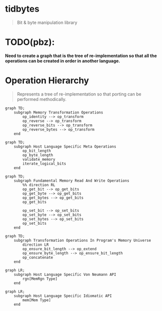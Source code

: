 # tidbytes

> Bit & byte manipulation library

# TODO(pbz):

**Need to create a graph that is the tree of re-implementation so that all the
operations can be created in order in another language.**

# Operation Hierarchy

> Represents a tree of re-implementation so that porting can be performed
    methodically.

```mermaid
graph TD;
    subgraph Memory Transformation Operations
        op_identity --> op_transform
        op_reverse --> op_transform
        op_reverse_bits --> op_transform
        op_reverse_bytes --> op_transform
    end
```

```mermaid
graph TD;
    subgraph Host Language Specific Meta Operations
        op_bit_length
        op_byte_length
        validate_memory
        iterate_logical_bits
    end
```

```mermaid
graph TD;
    subgraph Fundamental Memory Read And Write Operations
        %% direction RL
        op_get_bit --> op_get_bits
        op_get_byte --> op_get_bits
        op_get_bytes --> op_get_bits
        op_get_bits

        op_set_bit --> op_set_bits
        op_set_byte --> op_set_bits
        op_set_bytes --> op_set_bits
        op_set_bits
    end
```

```mermaid
graph TD;
    subgraph Transformation Operations In Program's Memory Universe
        direction LR
        op_ensure_bit_length --> op_extend
        op_ensure_byte_length --> op_ensure_bit_length
        op_concatenate
    end
```


```mermaid
graph LR;
    subgraph Host Language Specific Von Neumann API
        rgn[MemRgn Type]
    end
```

```mermaid
graph LR;
    subgraph Host Language Specific Idiomatic API
        mem[Mem Type]
    end
```



